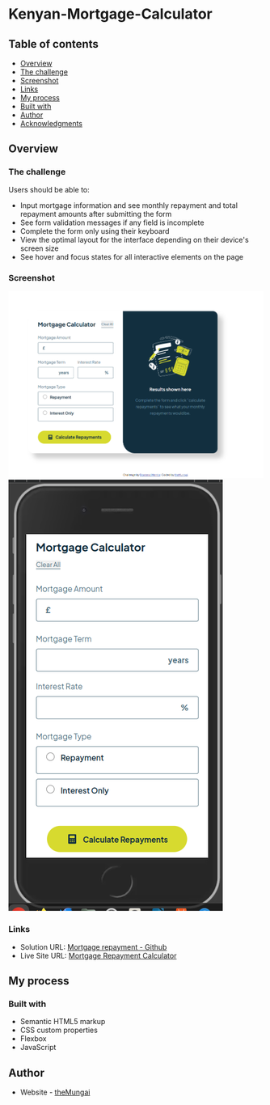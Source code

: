 # Kenyan-Mortgage-Calculator

## Table of contents

  - [Overview](#overview)
  - [The challenge](#the-challenge)
  - [Screenshot](#screenshot)
  - [Links](#links)
  - [My process](#my-process)
  - [Built with](#built-with)
  - [Author](#author)
  - [Acknowledgments](#acknowledgments)

## Overview

### The challenge

Users should be able to:

- Input mortgage information and see monthly repayment and total repayment amounts after submitting the form
- See form validation messages if any field is incomplete
- Complete the form only using their keyboard
- View the optimal layout for the interface depending on their device's screen size
- See hover and focus states for all interactive elements on the page

### Screenshot

![](/screenshots/Desktop.png)
![](/screenshots/Mobile-device.png)


### Links

- Solution URL: [Mortgage repayment - Github ](https://github.com/theMungai)
- Live Site URL: [Mortgage Repayment Calculator](https://your-live-site-url.com)

## My process

### Built with

- Semantic HTML5 markup
- CSS custom properties
- Flexbox
- JavaScript


## Author

- Website - [theMungai](https://github.com/theMungai)
